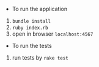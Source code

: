 * To run the application
1. `bundle install`
2. `ruby index.rb`
3. open in browser `localhost:4567`

* To run the tests
1. run tests by `rake test`
